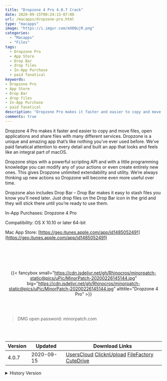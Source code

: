 ```yaml
---
title: "Dropzone 4 Pro 4.0.7 Crack"
date: 2020-09-15T00:24:13-07:00
url: /macapps/dropzone-pro.html
type: "macapps"
image: "https://i.imgur.com/mX0QujR.png"
categories:
  - "Macapps"
  - "Files"
tags:
  - Dropzone Pro
  - App Store
  - Drop Bar
  - drop files
  - In-App Purchase
  - paid fanatical
keywords:
- Dropzone Pro
- App Store
- Drop Bar
- drop files
- In-App Purchase
- paid fanatical
description: "Dropzone Pro makes it faster and easier to copy and move files, open applications and share files with many different services."
comments: true
---
```


Dropzone 4 Pro makes it faster and easier to copy and move files, open applications and share files with many different services. Dropzone is a unique and amazing app that’s like nothing you’ve ever used before. We’ve paid fanatical attention to every detail and built an app that looks and feels like an integral part of macOS.

Dropzone ships with a powerful scripting API and with a little programming knowledge you can modify any of your actions or even create entirely new ones. This gives Dropzone unlimited extendability and utility. We’re always thinking up new actions so Dropzone will become even more useful over time.

Dropzone also includes Drop Bar – Drop Bar makes it easy to stash files you know you’ll need later. Just drop files on the Drop Bar icon in the grid and they will stick there until you’re ready to use them.

In-App Purchases: Dropzone 4 Pro

Compatibility: OS X 10.10 or later 64-bit

Mac App Store: [https://geo.itunes.apple.com/app/id1485052491](https://geo.itunes.apple.com/app/id1485052491)

<br/>
<br/>
<script async src="https://pagead2.googlesyndication.com/pagead/js/adsbygoogle.js"></script>
<ins class="adsbygoogle"
     style="display:block; text-align:center;"
     data-ad-layout="in-article"
     data-ad-format="fluid"
     data-ad-client="ca-pub-8746275014476192"
     data-ad-slot="5144997159"></ins>
<script>
     (adsbygoogle = window.adsbygoogle || []).push({});
</script>
<br/>
<br/>


<center>

{{< fancybox small="https://cdn.jsdelivr.net/gh/Rhinocros/minorpatch-static@pics/uPic/MinorPatch-20200226145144.jpg" big="https://cdn.jsdelivr.net/gh/Rhinocros/minorpatch-static@pics/uPic/MinorPatch-20200226145144.jpg" alttitle="Dropzone 4 Pro" >}}

</center>

<br/>
<br/>


> DMG open password: minorpatch.com

<br/>

<br/>
<div id="history_version" class="history_version">

| Version | Updated | Download Links |
| ---- | ---- | ---- |
| 4.0.7 | 2020-09-15 | [UsersCloud](https://ouo.io/w3ckst)   [ClicknUpload](https://ouo.io/5To3il)   [FileFactory](https://ouo.io/okzEQg)   [CuteDrive](https://ouo.io/889bYP) |
<details>
<summary>History Version</summary>

| Version | Updated | Download Links |
| ---- | ---- | ---- |
| 4.0.6 | 2020-08-15 | [UsersCloud](https://ouo.io/6dildb)   [ClicknUpload](https://ouo.io/DEGiUz)   [FileFactory](https://ouo.io/v8fSdh)   [CuteDrive](https://ouo.io/AwHaWx) |
| 4.0.4 | 2020-06-26 | [UsersCloud](https://ouo.io/N34bsk)   [ClicknUpload](https://ouo.io/R50XkD)   [FileFactory](https://ouo.io/VA3Krx)   [CuteDrive](https://ouo.io/mLNtZRw) |
| 4.0.3 | 2020-04-17 | [UsersCloud](https://ouo.io/Q7Iv5Qj)   [ClicknUpload](https://ouo.io/lMv2Oe)   [FileFactory](https://ouo.io/IRjtdH)   [CuteDrive](https://ouo.io/yntPHsE) |
| 4.0.2 | 2020-02-26 | [UsersCloud](https://ouo.io/eNzxun)   [ClicknUpload](https://ouo.io/FHxDjT)   [FileFactory](https://ouo.io/syLq1F7)   [CuteDrive](https://ouo.io/46C3m7M) |
| 4.0.1 | 2020-02-13 | [UsersCloud](https://ouo.io/k0CnIx)   [ClicknUpload](https://ouo.io/yoCTzG)   [Mega](https://ouo.io/ka0fSce)   [CuteDrive](https://ouo.io/52q0gx) |
| 4.0.0 | 2020-02-01 | [UsersCloud](https://ouo.io/W9qjXR)   [ClicknUpload](https://ouo.io/LdpLEE)   [Mega](https://ouo.io/p1D45)   [CuteDrive](https://ouo.io/q7LKDj) |
</details>

</div>
